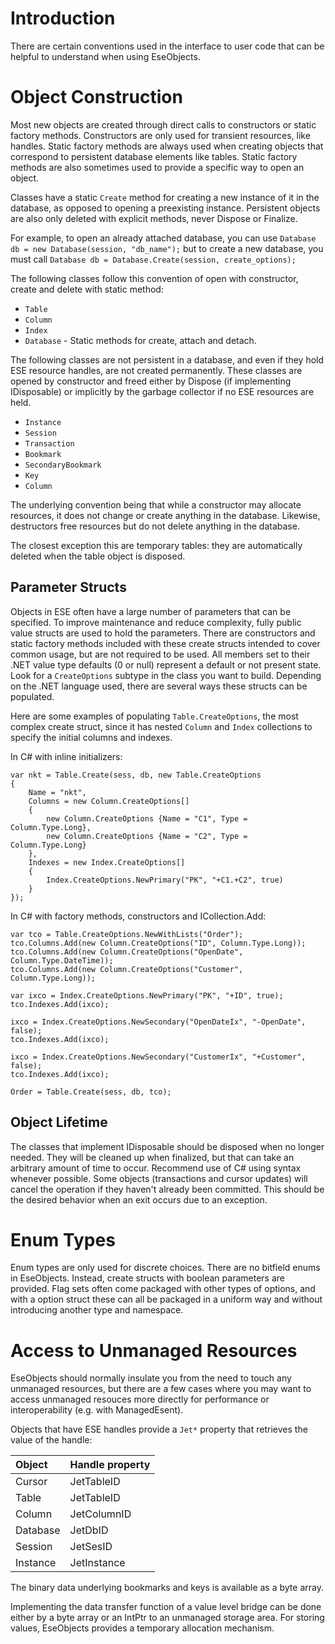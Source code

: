 # Introduction #

There are certain conventions used in the interface to user code that can be helpful to understand when using EseObjects.

# Object Construction #

Most new objects are created through direct calls to constructors or static factory methods. Constructors are only used for transient resources, like handles. Static factory methods are always used when creating objects that correspond to persistent database elements like tables. Static factory methods are also sometimes used to provide a specific way to open an object.

Classes have a static `Create` method for creating a new instance of it in the database, as opposed to opening a preexisting instance. Persistent objects are also only deleted with explicit methods, never Dispose or Finalize.

For example, to open an already attached database, you can use `Database db = new Database(session, "db_name");` but to create a new database, you must call `Database db = Database.Create(session, create_options);`

The following classes follow this convention of open with constructor, create and delete with static method:
  * `Table`
  * `Column`
  * `Index`
  * `Database` - Static methods for create, attach and detach.

The following classes are not persistent in a database, and even if they hold ESE resource handles, are not created permanently. These classes are opened by constructor and freed either by Dispose (if implementing IDisposable) or implicitly by the garbage collector if no ESE resources are held.

  * `Instance`
  * `Session`
  * `Transaction`
  * `Bookmark`
  * `SecondaryBookmark`
  * `Key`
  * `Column`

The underlying convention being that while a constructor may allocate resources, it does not change or create anything in the database. Likewise, destructors free resources but do not delete anything in the database.

The closest exception this are temporary tables: they are automatically deleted when the table object is disposed.

## Parameter Structs ##

Objects in ESE often have a large number of parameters that can be specified. To improve maintenance and reduce complexity, fully public value structs are used to hold the parameters. There are constructors and static factory methods included with these create structs intended to cover common usage, but are not required to be used. All members set to their .NET value type defaults (0 or null) represent a default or not present state. Look for a `CreateOptions` subtype in the class you want to build. Depending on the .NET language used, there are several ways these structs can be populated.

Here are some examples of populating `Table.CreateOptions`, the most complex create struct, since it has nested `Column` and `Index` collections to specify the initial columns and indexes.

In C# with inline initializers:
```
var nkt = Table.Create(sess, db, new Table.CreateOptions
{
	Name = "nkt",
	Columns = new Column.CreateOptions[]
	{
		new Column.CreateOptions {Name = "C1", Type = Column.Type.Long},
		new Column.CreateOptions {Name = "C2", Type = Column.Type.Long}
	},
	Indexes = new Index.CreateOptions[]
	{
		Index.CreateOptions.NewPrimary("PK", "+C1.+C2", true)
	}
});
```

In C# with factory methods, constructors and ICollection.Add:
```
var tco = Table.CreateOptions.NewWithLists("Order");
tco.Columns.Add(new Column.CreateOptions("ID", Column.Type.Long));
tco.Columns.Add(new Column.CreateOptions("OpenDate", Column.Type.DateTime));
tco.Columns.Add(new Column.CreateOptions("Customer", Column.Type.Long));

var ixco = Index.CreateOptions.NewPrimary("PK", "+ID", true);
tco.Indexes.Add(ixco);

ixco = Index.CreateOptions.NewSecondary("OpenDateIx", "-OpenDate", false);
tco.Indexes.Add(ixco);

ixco = Index.CreateOptions.NewSecondary("CustomerIx", "+Customer", false);
tco.Indexes.Add(ixco);

Order = Table.Create(sess, db, tco);
```

## Object Lifetime ##

The classes that implement IDisposable should be disposed when no longer needed. They will be cleaned up when finalized, but that can take an arbitrary amount of time to occur. Recommend use of C# using syntax whenever possible. Some objects (transactions and cursor updates) will cancel the operation if they haven't already been committed. This should be the desired behavior when an exit occurs due to an exception.

# Enum Types #

Enum types are only used for discrete choices. There are no bitfield enums in EseObjects. Instead, create structs with boolean parameters are provided. Flag sets often come packaged with other types of options, and with a option struct these can all be packaged in a uniform way and without introducing another type and namespace.

# Access to Unmanaged Resources #

EseObjects should normally insulate you from the need to touch any unmanaged resources, but there are a few cases where you may want to access unmanaged resouces more directly for performance or interoperability (e.g. with ManagedEsent).

Objects that have ESE handles provide a `Jet*` property that retrieves the value of the handle:

| **Object** | **Handle property** |
|:-----------|:--------------------|
| Cursor     | JetTableID          |
| Table      | JetTableID          |
| Column     | JetColumnID         |
| Database   | JetDbID             |
| Session    | JetSesID            |
| Instance   | JetInstance         |

The binary data underlying bookmarks and keys is available as a byte array.

Implementing the data transfer function of a value level bridge can be done either by a byte array or an IntPtr to an unmanaged storage area. For storing values, EseObjects provides a temporary allocation mechanism.